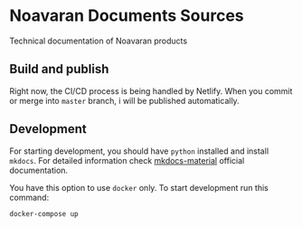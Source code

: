 # Noavaran Documents Sources
Technical documentation of Noavaran products

## Build and publish
Right now, the CI/CD process is being handled by Netlify. When you commit or merge into `master` branch, i will be published automatically.

## Development
For starting development, you should have `python` installed and install `mkdocs`. For detailed information check [mkdocs-material](https://squidfunk.github.io/mkdocs-material/getting-started/) official documentation.

You have this option to use `docker` only. To start development run this command:
```sh
docker-compose up
```
